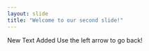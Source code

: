 ```yaml
---
layout: slide
title: "Welcome to our second slide!"
---
```

New Text Added 
Use the left arrow to go back!
